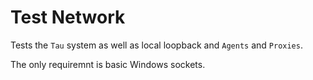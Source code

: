 ﻿# Test Network

Tests the `Tau` system as well as local loopback and `Agents` and `Proxies`.

The only requiremnt is basic Windows sockets.
